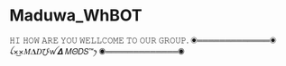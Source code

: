# Maduwa_WhBOT
𝙷𝙸 𝙷𝙾𝚆 𝙰𝚁𝙴 𝚈𝙾𝚄  𝚆𝙴𝙻𝙻𝙲𝙾𝙼𝙴 𝚃𝙾 𝙾𝚄𝚁 𝙶𝚁𝙾𝚄𝙿.  ◉═════════════◉      ꪶ×͜×𝛭𝜟𝐷びꪝ𝜟 𝛭𝛩𝐷𝑆™ꫂ ◉═════════════◉
